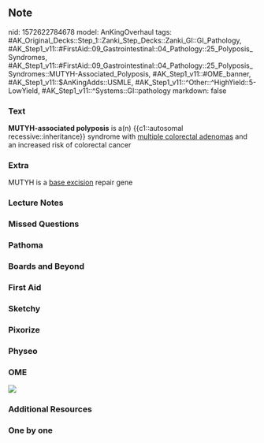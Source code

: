 ## Note
nid: 1572622784678
model: AnKingOverhaul
tags: #AK_Original_Decks::Step_1::Zanki_Step_Decks::Zanki_GI::GI_Pathology, #AK_Step1_v11::#FirstAid::09_Gastrointestinal::04_Pathology::25_Polyposis_Syndromes, #AK_Step1_v11::#FirstAid::09_Gastrointestinal::04_Pathology::25_Polyposis_Syndromes::MUTYH-Associated_Polyposis, #AK_Step1_v11::#OME_banner, #AK_Step1_v11::$AnKingAdds::USMLE, #AK_Step1_v11::^Other::^HighYield::5-LowYield, #AK_Step1_v11::^Systems::GI::pathology
markdown: false

### Text
<div>
  <b>MUTYH-associated polyposis</b> is a(n) {{c1::autosomal
  recessive::inheritance}} syndrome with <u>multiple colorectal
  adenomas</u> and an increased risk of colorectal cancer
</div>

### Extra
MUTYH is a <u>base excision</u> repair gene

### Lecture Notes


### Missed Questions


### Pathoma


### Boards and Beyond


### First Aid


### Sketchy


### Pixorize


### Physeo


### OME
<div class="ome-widget">
  <a href="https://onlinemeded.org?ref=anki"><img src=
  "_OME_AnkiFlashcards_General_4.png"></a>
</div>

### Additional Resources


### One by one


